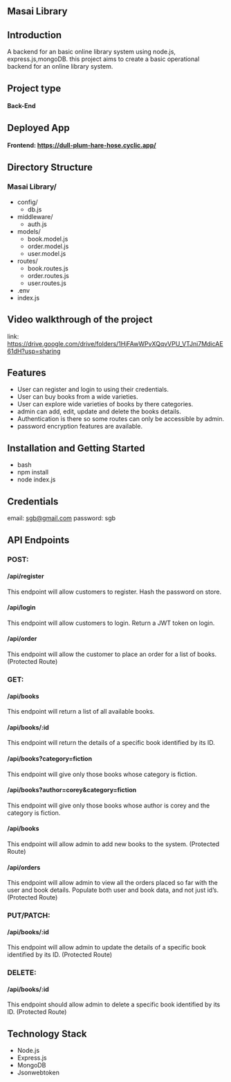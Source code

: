 ## Masai Library 
## Introduction
A backend for an basic online library system using node.js, express.js,mongoDB. this project aims to create a basic operational backend for an online library system. 

## Project type 
#### Back-End

## Deployed App
#### Frontend: https://dull-plum-hare-hose.cyclic.app/

## Directory Structure

### Masai Library/
  - config/
    - db.js 
  - middleware/
    - auth.js
  - models/
    - book.model.js
    - order.model.js
    - user.model.js 
  - routes/
    - book.routes.js
    - order.routes.js
    - user.routes.js
  - .env 
  - index.js

## Video walkthrough of the project
link: https://drive.google.com/drive/folders/1HjFAwWPvXQqvVPU_VTJni7MdicAE61dH?usp=sharing

## Features
- User can register and login to using their credentials.
- User can buy books from a wide varieties.
- User can explore wide varieties of books by there categories.
- admin can add, edit, update and delete the books details.
- Authentication is there so some routes can only be accessible by admin.
- password encryption features are available.


## Installation and Getting Started

- bash
- npm install
- node index.js

## Credentials
 email: sgb@gmail.com
 password: sgb

## API Endpoints

### POST:
 #### /api/register
 This endpoint will allow customers to register. Hash the password on store.
 #### /api/login
 This endpoint will allow customers to login. Return a JWT token on login.
 #### /api/order
 This endpoint will allow the customer to place an order for a list of books. (Protected Route)
### GET:
  #### /api/books
  This endpoint will return a list of all available books.
  #### /api/books/:id
  This endpoint will return the details of a specific book identified by its ID.
  #### /api/books?category=fiction
  This endpoint will give only those books whose category is fiction.
  #### /api/books?author=corey&category=fiction
  This endpoint will give only those books whose author is corey and the category is fiction.
  #### /api/books
  This endpoint will allow admin to add new books to the system. (Protected Route)
  #### /api/orders
  This endpoint will allow admin to view all the orders placed so far with the user and book details. Populate both user and book data, and not just id’s. (Protected Route)
### PUT/PATCH:
  #### /api/books/:id
  This endpoint will allow admin to update the details of a specific book identified by its ID. (Protected Route)
### DELETE: 
 #### /api/books/:id
 This endpoint should allow admin to delete a specific book identified by its ID. (Protected Route)

## Technology Stack
- Node.js
- Express.js
- MongoDB
- Jsonwebtoken












